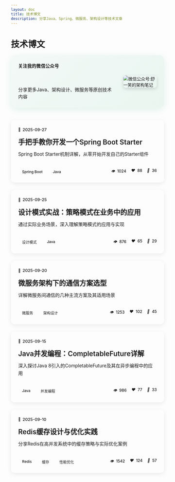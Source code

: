 ```yaml
---
layout: doc
title: 技术博文
description: 分享Java、Spring、微服务、架构设计等技术文章
---
```


# 技术博文

<div class="wechat-card">
  <div class="wechat-info">
    <h3 class="wechat-title">关注我的微信公众号</h3>
    <h2 class="wechat-name">舒一笑的架构笔记</h2>
    <p class="wechat-desc">分享更多Java、架构设计、微服务等原创技术内容</p>
  </div>
  <div class="wechat-qrcode">
    <img src="/wxgzh.gif" alt="微信公众号:舒一笑的架构笔记" />
  </div>
</div>

<div class="article-list">
  <div class="article-card">
    <div class="article-date">2025-09-27</div>
    <h2 class="article-title"><a href="/articles/spring-boot-starter">手把手教你开发一个Spring Boot Starter</a></h2>
    <div class="article-desc">Spring Boot Starter机制详解，从零开始开发自己的Starter组件</div>
    <div class="article-meta">
      <div class="article-tags">
        <span class="article-tag">Spring Boot</span>
        <span class="article-tag">Java</span>
      </div>
      <div class="article-stats">
        <span class="article-views"><i class="icon-eye"></i> 1024</span>
        <span class="article-likes"><i class="icon-heart"></i> 88</span>
        <span class="article-comments"><i class="icon-message"></i> 36</span>
      </div>
    </div>
  </div>

  <div class="article-card">
    <div class="article-date">2025-09-25</div>
    <h2 class="article-title"><a href="/articles/design-patterns">设计模式实战：策略模式在业务中的应用</a></h2>
    <div class="article-desc">通过实际业务场景，深入理解策略模式的应用与实现</div>
    <div class="article-meta">
      <div class="article-tags">
        <span class="article-tag">设计模式</span>
        <span class="article-tag">Java</span>
      </div>
      <div class="article-stats">
        <span class="article-views"><i class="icon-eye"></i> 876</span>
        <span class="article-likes"><i class="icon-heart"></i> 65</span>
        <span class="article-comments"><i class="icon-message"></i> 29</span>
      </div>
    </div>
  </div>

  <div class="article-card">
    <div class="article-date">2025-09-20</div>
    <h2 class="article-title"><a href="/articles/microservice-communication">微服务架构下的通信方案选型</a></h2>
    <div class="article-desc">详解微服务间通信的几种主流方案及其适用场景</div>
    <div class="article-meta">
      <div class="article-tags">
        <span class="article-tag">微服务</span>
        <span class="article-tag">架构设计</span>
      </div>
      <div class="article-stats">
        <span class="article-views"><i class="icon-eye"></i> 1253</span>
        <span class="article-likes"><i class="icon-heart"></i> 102</span>
        <span class="article-comments"><i class="icon-message"></i> 45</span>
      </div>
    </div>
  </div>

  <div class="article-card">
    <div class="article-date">2025-09-15</div>
    <h2 class="article-title"><a href="/articles/java-concurrency">Java并发编程：CompletableFuture详解</a></h2>
    <div class="article-desc">深入探讨Java 8引入的CompletableFuture及其在异步编程中的应用</div>
    <div class="article-meta">
      <div class="article-tags">
        <span class="article-tag">Java</span>
        <span class="article-tag">并发编程</span>
      </div>
      <div class="article-stats">
        <span class="article-views"><i class="icon-eye"></i> 986</span>
        <span class="article-likes"><i class="icon-heart"></i> 77</span>
        <span class="article-comments"><i class="icon-message"></i> 33</span>
      </div>
    </div>
  </div>

  <div class="article-card">
    <div class="article-date">2025-09-10</div>
    <h2 class="article-title"><a href="/articles/redis-cache">Redis缓存设计与优化实践</a></h2>
    <div class="article-desc">分享Redis在高并发系统中的缓存策略与实际优化案例</div>
    <div class="article-meta">
      <div class="article-tags">
        <span class="article-tag">Redis</span>
        <span class="article-tag">缓存</span>
        <span class="article-tag">性能优化</span>
      </div>
      <div class="article-stats">
        <span class="article-views"><i class="icon-eye"></i> 1542</span>
        <span class="article-likes"><i class="icon-heart"></i> 124</span>
        <span class="article-comments"><i class="icon-message"></i> 57</span>
      </div>
    </div>
  </div>
</div>

<style>
/* 微信公众号卡片 */
.wechat-card {
  display: flex;
  flex-direction: row;
  background: linear-gradient(135deg, rgba(62, 175, 124, 0.05) 0%, rgba(62, 175, 124, 0.1) 100%);
  border: 1.5px solid var(--vp-c-brand-1);
  border-radius: 16px;
  padding: 1.5rem;
  margin-bottom: 2.5rem;
  box-shadow: 0 6px 24px rgba(62, 175, 124, 0.15);
  align-items: center;
  justify-content: space-between;
  transition: all 0.3s ease;
  position: relative;
  overflow: hidden;
}

.wechat-card::before {
  content: '';
  position: absolute;
  top: 0;
  left: 0;
  right: 0;
  height: 3px;
  background: linear-gradient(90deg, var(--vp-c-brand-1), var(--vp-c-brand-3));
}

.wechat-card:hover {
  transform: translateY(-4px);
  box-shadow: 0 12px 32px rgba(62, 175, 124, 0.25);
}

.wechat-info {
  flex: 1;
}

.wechat-title {
  font-size: 0.9rem;
  color: var(--vp-c-brand-1);
  margin: 0 0 0.5rem;
  font-weight: 600;
  letter-spacing: 0.5px;
}

.wechat-name {
  font-size: 1.6rem;
  font-weight: 700;
  margin: 0 0 0.8rem;
  color: var(--vp-c-text-1);
  background: linear-gradient(135deg, var(--vp-c-brand-1), var(--vp-c-brand-3));
  -webkit-background-clip: text;
  background-clip: text;
  -webkit-text-fill-color: transparent;
}

.wechat-desc {
  font-size: 0.95rem;
  color: var(--vp-c-text-2);
  margin: 0;
  line-height: 1.5;
}

.wechat-qrcode {
  width: 110px;
  height: 110px;
  margin-left: 1.5rem;
  display: flex;
  justify-content: center;
  align-items: center;
  flex-shrink: 0;
}

.wechat-qrcode img {
  max-width: 100%;
  max-height: 100%;
  border-radius: 8px;
  box-shadow: 0 4px 12px rgba(0, 0, 0, 0.15);
}

/* 移动端微信卡片优化 */
@media (max-width: 640px) {
  .wechat-card {
    flex-direction: column;
    text-align: center;
    padding: 1.5rem 1rem;
    margin-bottom: 2rem;
    border-radius: 12px;
  }

  .wechat-title {
    font-size: 0.85rem;
  }

  .wechat-name {
    font-size: 1.3rem;
    margin-bottom: 0.6rem;
  }

  .wechat-desc {
    font-size: 0.85rem;
    line-height: 1.4;
  }

  .wechat-qrcode {
    margin: 1.2rem auto 0;
    width: 100px;
    height: 100px;
  }
}

/* 平板端微信卡片 */
@media (min-width: 641px) and (max-width: 768px) {
  .wechat-card {
    padding: 1.5rem 1.25rem;
  }

  .wechat-name {
    font-size: 1.5rem;
  }

  .wechat-qrcode {
    width: 100px;
    height: 100px;
    margin-left: 1rem;
  }
}

/* 文章列表 */
.article-list {
  display: flex;
  flex-direction: column;
  gap: 1.5rem;
  margin-top: 2rem;
}

.article-card {
  padding: 1.5rem;
  border-radius: 12px;
  background: var(--vp-c-bg-soft);
  border: 1px solid var(--vp-c-divider);
  box-shadow: 0 4px 16px rgba(0, 0, 0, 0.08);
  transition: all 0.3s cubic-bezier(0.4, 0, 0.2, 1);
  position: relative;
  overflow: hidden;
}

.article-card::before {
  content: '';
  position: absolute;
  top: 0;
  left: 0;
  right: 0;
  height: 3px;
  background: linear-gradient(90deg, var(--vp-c-brand-1), var(--vp-c-brand-3));
  transform: scaleX(0);
  transition: transform 0.3s ease;
}

.article-card:hover::before {
  transform: scaleX(1);
}

.article-card:hover {
  transform: translateY(-6px);
  box-shadow: 0 12px 28px rgba(62, 175, 124, 0.2);
  border-color: var(--vp-c-brand-1);
}

.article-date {
  font-size: 0.85rem;
  color: var(--vp-c-text-2);
  margin-bottom: 0.6rem;
  font-weight: 500;
  display: inline-flex;
  align-items: center;
  gap: 0.4rem;
}

.article-date::before {
  content: '📅';
  font-size: 0.75rem;
}

.article-title {
  margin: 0.5rem 0 0.8rem;
  font-size: 1.4rem;
  line-height: 1.4;
  font-weight: 600;
}

.article-title a {
  color: var(--vp-c-text-1);
  text-decoration: none;
  transition: color 0.3s ease;
}

.article-title a:hover {
  color: var(--vp-c-brand-1);
}

.article-desc {
  margin: 0.5rem 0 1rem;
  color: var(--vp-c-text-2);
  font-size: 0.95rem;
  line-height: 1.6;
}

.article-meta {
  display: flex;
  justify-content: space-between;
  align-items: center;
  flex-wrap: wrap;
  gap: 0.8rem;
  margin-top: 1rem;
  padding-top: 1rem;
  border-top: 1px dashed var(--vp-c-divider);
}

.article-tags {
  display: flex;
  gap: 0.5rem;
  flex-wrap: wrap;
}

.article-tag {
  font-size: 0.75rem;
  padding: 0.3rem 0.8rem;
  border-radius: 12px;
  background: linear-gradient(135deg, var(--vp-c-brand-dimm), rgba(62, 175, 124, 0.1));
  color: var(--vp-c-brand-1);
  border: 1px solid var(--vp-c-brand-1);
  font-weight: 500;
  transition: all 0.3s ease;
}

.article-tag:hover {
  background: linear-gradient(135deg, var(--vp-c-brand-1), var(--vp-c-brand-3));
  color: white;
  transform: translateY(-2px);
}

.article-stats {
  display: flex;
  gap: 1rem;
  font-size: 0.8rem;
  color: var(--vp-c-text-2);
  font-weight: 500;
}

/* 图标样式 */
.icon-eye::before {
  content: '👁️';
  margin-right: 0.25rem;
}

.icon-heart::before {
  content: '❤️';
  margin-right: 0.25rem;
}

.icon-message::before {
  content: '💬';
  margin-right: 0.25rem;
}

/* 移动端文章卡片优化 */
@media (max-width: 640px) {
  .article-list {
    gap: 1.2rem;
    margin-top: 1.5rem;
  }

  .article-card {
    padding: 1.2rem;
    border-radius: 10px;
    box-shadow: 0 3px 12px rgba(0, 0, 0, 0.1);
  }

  .article-card:hover {
    transform: translateY(-3px);
    box-shadow: 0 8px 20px rgba(62, 175, 124, 0.18);
  }

  .article-date {
    font-size: 0.8rem;
    margin-bottom: 0.5rem;
  }

  .article-title {
    font-size: 1.15rem;
    margin: 0.4rem 0 0.6rem;
    line-height: 1.35;
  }

  .article-desc {
    font-size: 0.85rem;
    line-height: 1.5;
    margin: 0.4rem 0 0.8rem;
  }

  .article-meta {
    flex-direction: column;
    align-items: flex-start;
    gap: 0.8rem;
    margin-top: 0.8rem;
    padding-top: 0.8rem;
  }

  .article-tags {
    width: 100%;
  }

  .article-tag {
    font-size: 0.7rem;
    padding: 0.25rem 0.7rem;
  }

  .article-stats {
    width: 100%;
    justify-content: space-between;
    font-size: 0.75rem;
    gap: 0.5rem;
  }

  .article-stats span {
    display: flex;
    align-items: center;
    gap: 0.25rem;
  }
}

/* 平板端文章卡片 */
@media (min-width: 641px) and (max-width: 768px) {
  .article-list {
    gap: 1.3rem;
  }

  .article-card {
    padding: 1.35rem;
  }

  .article-title {
    font-size: 1.3rem;
  }

  .article-desc {
    font-size: 0.9rem;
  }

  .article-tag {
    font-size: 0.73rem;
  }

  .article-stats {
    font-size: 0.78rem;
  }
}

/* 暗色模式优化 */
.dark .article-card {
  background: linear-gradient(145deg, rgba(255, 255, 255, 0.05), rgba(255, 255, 255, 0.02));
  border-color: rgba(255, 255, 255, 0.1);
}

.dark .article-card:hover {
  border-color: var(--vp-c-brand-1);
  box-shadow: 0 12px 28px rgba(66, 211, 146, 0.15);
}

.dark .wechat-card {
  background: linear-gradient(135deg, rgba(66, 211, 146, 0.08) 0%, rgba(66, 211, 146, 0.12) 100%);
  border-color: var(--vp-c-brand-1);
}
</style>
